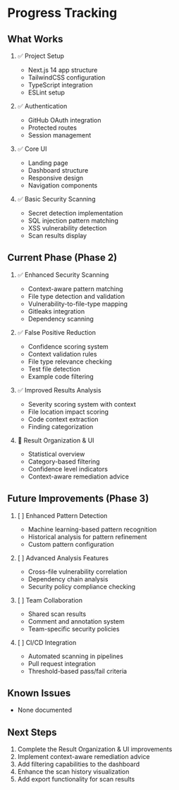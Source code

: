 # Progress Tracking

## What Works
1. ✅ Project Setup
   - Next.js 14 app structure
   - TailwindCSS configuration
   - TypeScript integration
   - ESLint setup

2. ✅ Authentication
   - GitHub OAuth integration
   - Protected routes
   - Session management

3. ✅ Core UI
   - Landing page
   - Dashboard structure
   - Responsive design
   - Navigation components

4. ✅ Basic Security Scanning
   - Secret detection implementation
   - SQL injection pattern matching
   - XSS vulnerability detection
   - Scan results display

## Current Phase (Phase 2)
1. ✅ Enhanced Security Scanning
   - Context-aware pattern matching
   - File type detection and validation
   - Vulnerability-to-file-type mapping
   - Gitleaks integration
   - Dependency scanning

2. ✅ False Positive Reduction
   - Confidence scoring system
   - Context validation rules
   - File type relevance checking
   - Test file detection
   - Example code filtering

3. ✅ Improved Results Analysis
   - Severity scoring system with context
   - File location impact scoring
   - Code context extraction
   - Finding categorization

4. 🔄 Result Organization & UI
   - Statistical overview
   - Category-based filtering
   - Confidence level indicators
   - Context-aware remediation advice

## Future Improvements (Phase 3)
1. [ ] Enhanced Pattern Detection
   - Machine learning-based pattern recognition
   - Historical analysis for pattern refinement
   - Custom pattern configuration

2. [ ] Advanced Analysis Features
   - Cross-file vulnerability correlation
   - Dependency chain analysis
   - Security policy compliance checking

3. [ ] Team Collaboration
   - Shared scan results
   - Comment and annotation system
   - Team-specific security policies

4. [ ] CI/CD Integration
   - Automated scanning in pipelines
   - Pull request integration
   - Threshold-based pass/fail criteria

## Known Issues
- None documented

## Next Steps
1. Complete the Result Organization & UI improvements
2. Implement context-aware remediation advice
3. Add filtering capabilities to the dashboard
4. Enhance the scan history visualization
5. Add export functionality for scan results
